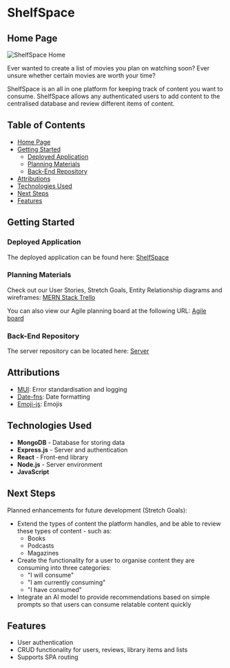 # ShelfSpace

## Home Page

![ShelfSpace Home](src/assets/ShelfSpace_home.png)

Ever wanted to create a list of movies you plan on watching soon? Ever unsure whether certain movies are worth your time?

ShelfSpace is an all in one platform for keeping track of content you want to consume. ShelfSpace allows any authenticated users to add content to the centralised database and review different items of content.

## Table of Contents

- [Home Page](#Home-Page)
- [Getting Started](#getting-started)
  - [Deployed Application](#deployed-application)
  - [Planning Materials](#planning-materials)
  - [Back-End Repository](#back-end-repository)
- [Attributions](#attributions)
- [Technologies Used](#technologies-used)
- [Next Steps](#next-steps)
- [Features](#features)

## Getting Started

### Deployed Application

The deployed application can be found here: [ShelfSpace](https://shelfspace-client.netlify.app/)

### Planning Materials

Check out our User Stories, Stretch Goals, Entity Relationship diagrams and wireframes: [MERN Stack Trello](https://trello.com/b/ot9apBMA/mern-stack-app)

You can also view our Agile planning board at the following URL: [Agile board](https://trello.com/b/UvfdEwWy/shelfspaceslsp)

### Back-End Repository

The server repository can be located here: [Server](https://github.com/willbryanta/ShelfSpace-server)

## Attributions

- [MUI](https://mui.com/): Error standardisation and logging
- [Date-fns](https://date-fns.org/): Date formatting
- [Emoji-js](https://www.npmjs.com/package/emoji-js?ref=blog.zingsoft.com): Emojis

## Technologies Used

- **MongoDB** - Database for storing data
- **Express.js** - Server and authentication
- **React** - Front-end library
- **Node.js** - Server environment
- **JavaScript**

## Next Steps

Planned enhancements for future development (Stretch Goals):

- Extend the types of content the platform handles, and be able to review these types of content - such as:
  - Books
  - Podcasts
  - Magazines
- Create the functionality for a user to organise content they are consuming into three categories:
  - "I will consume"
  - "I am currently consuming"
  - "I have consumed"
- Integrate an AI model to provide recommendations based on simple prompts so that users can consume relatable content quickly

## Features

- User authentication
- CRUD functionality for users, reviews, library items and lists
- Supports SPA routing
